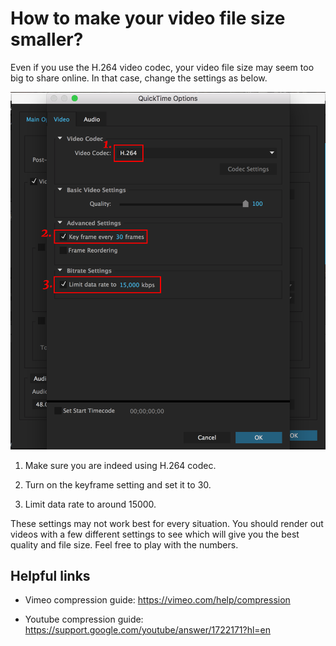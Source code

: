 # How to make your video file size smaller?

Even if you use the H.264 video codec, your video file size may seem too big to share online. In that case, change the settings as below.

![screenshot](../images/w5/rendering-tip.png)

1. Make sure you are indeed using H.264 codec.

2. Turn on the keyframe setting and set it to 30.

3. Limit data rate to around 15000.

These settings may not work best for every situation. You should render out videos with a few different settings to see which will give you the best quality and file size. Feel free to play with the numbers.

## Helpful links

- Vimeo compression guide:
https://vimeo.com/help/compression

- Youtube compression guide:
https://support.google.com/youtube/answer/1722171?hl=en
